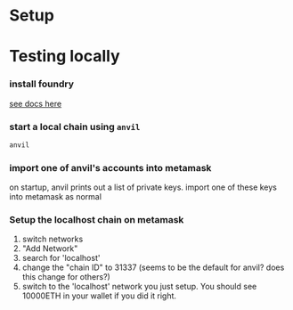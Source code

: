 # Setup
# Testing locally

### install foundry

[see docs here](https://book.getfoundry.sh/getting-started/installation)

### start a local chain using `anvil`

``` sh
anvil
```

### import one of anvil's accounts into metamask

on startup, anvil prints out a list of private keys. import one of these keys into
metamask as normal

### Setup the localhost chain on metamask

1. switch networks
3. "Add Network"
3. search for 'localhost'
4. change the "chain ID" to 31337 (seems to be the default for anvil? does this change for others?)
5. switch to the 'localhost' network you just setup. You should see 10000ETH in your wallet if you did it right.
